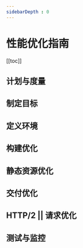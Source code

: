 ```yaml
---
sidebarDepth : 0
---
```


# 性能优化指南

[[toc]]

## 计划与度量

## 制定目标

## 定义环境

## 构建优化

## 静态资源优化

## 交付优化

## HTTP/2 || 请求优化

## 测试与监控